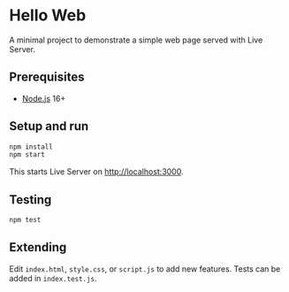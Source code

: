 # Hello Web

A minimal project to demonstrate a simple web page served with Live Server.

## Prerequisites
- [Node.js](https://nodejs.org/) 16+

## Setup and run
```bash
npm install
npm start
```
This starts Live Server on [http://localhost:3000](http://localhost:3000).

## Testing
```bash
npm test
```

## Extending
Edit `index.html`, `style.css`, or `script.js` to add new features. Tests can be added in `index.test.js`.
